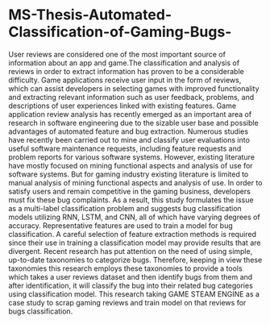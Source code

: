 # MS-Thesis-Automated-Classification-of-Gaming-Bugs-
User reviews are considered one of the most important source of information about an app and game.The classification and analysis of reviews in order to extract information has proven to be a considerable difficulty. Game applications receive user input in the form of reviews, which can assist developers in selecting games with improved functionality and extracting relevant information such as user feedback, problems, and descriptions of user experiences linked with existing features. 
Game application review analysis has recently emerged as an important area of research in software engineering due to the sizable user base and possible advantages of automated feature and bug extraction. Numerous studies have recently been carried out to mine and classify user evaluations into useful software maintenance requests, including feature requests and problem reports for various software systems. However, existing literature have mostly focused on mining functional aspects and analysis of use for software systems. But for gaming industry existing literature is limited to manual analysis of mining functional aspects and analysis of use. 
In order to satisfy users and remain competitive in the gaming business, developers must fix these bug complaints. As a result, this study formulates the issue as a multi-label classification problem and suggests bug classification models utilizing RNN, LSTM, and CNN, all of which have varying degrees of accuracy. Representative features are used to train a model for bug classification. A careful selection of feature extraction methods is required since their use in training a classification model may provide results that are divergent. Recent research has put attention on the need of using simple, up-to-date taxonomies to categorize bugs. Therefore, keeping in view these taxonomies this research employs these taxonomies to provide a tools which takes a user reviews dataset and then identify bugs from them and after identification, it will classify the bug into their related bug categories using classification model. This research taking GAME STEAM ENGINE as a case study to scrap gaming reviews and train model on that reviews for bugs classification.
